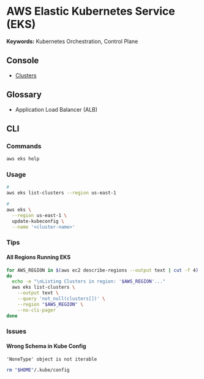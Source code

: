 # AWS Elastic Kubernetes Service (EKS)

<!--
https://github.com/commitdev/terraform-aws-zero/tree/main/modules
https://github.com/brayest/argocd-example/tree/main/modules
https://github.com/chi07/terraform-aws-multiple-environments/tree/master/modules
https://github.com/sobankhan12/eks-testing/tree/master/modules
https://github.com/izner32/aws-iac-terraform/tree/master/modules
https://github.com/maheshglm/aws-infra/tree/main/modules
https://github.com/skamalj/aws-terraform/tree/master/modules
https://github.com/arenaml/arena-terraform/tree/master/modules
https://github.com/sungjunyoung/terraform/tree/master/modules
https://github.com/sandeept1986/terraform-aws/tree/Master/Modules
https://github.com/zeabix-cloud-native/nocnoc-iac/tree/main/modules
https://github.com/tjrohweder/terraform-aws/tree/master/modules
https://github.com/alexey-berdyugin/opsfleet-test-terraform/tree/master/modules
https://github.com/ragul28/gitlab-runner-k8s/tree/master/modules
-->

**Keywords:** Kubernetes Orchestration, Control Plane

## Console

- [Clusters](https://console.aws.amazon.com/eks/home#/clusters)

## Glossary

- Application Load Balancer (ALB)

## CLI

### Commands

```sh
aws eks help
```

### Usage

```sh
#
aws eks list-clusters --region us-east-1

#
aws eks \
  --region us-east-1 \
  update-kubeconfig \
  --name '<cluster-name>'
```

### Tips

#### All Regions Running EKS

```sh
for AWS_REGION in $(aws ec2 describe-regions --output text | cut -f 4)
do
  echo -e "\nListing Clusters in region: '$AWS_REGION'..."
  aws eks list-clusters \
    --output text \
    --query 'not_null(clusters[])' \
    --region "$AWS_REGION" \
    --no-cli-pager
done
```

<!-- #### Add All Clusters to Kube Config

```sh
#
for CLUSTER in $(aws eks list-clusters --region us-east-1 | cut -f 2 -d $'\t'); do
  aws eks \
    --region us-east-1 \
    update-kubeconfig \
    --name "$CLUSTER"
done
``` -->

### Issues

#### Wrong Schema in Kube Config

```log
'NoneType' object is not iterable
```

```sh
rm "$HOME"/.kube/config
```

